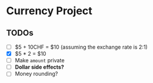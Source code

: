 # Currency Project

## TODOs

- [ ] $5 + 10CHF = $10 (assuming the exchange rate is 2:1)
- [x] $5 \* 2 = $10
- [ ] Make `amount` private
- [ ] **Dollar side effects?**
- [ ] Money rounding?
